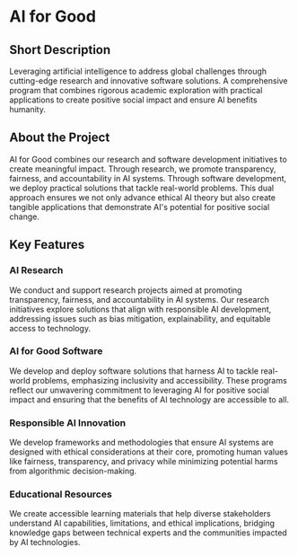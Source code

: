 # AI for Good

## Short Description
Leveraging artificial intelligence to address global challenges through cutting-edge research and innovative software solutions. A comprehensive program that combines rigorous academic exploration with practical applications to create positive social impact and ensure AI benefits humanity.

## About the Project
AI for Good combines our research and software development initiatives to create meaningful impact. Through research, we promote transparency, fairness, and accountability in AI systems. Through software development, we deploy practical solutions that tackle real-world problems. This dual approach ensures we not only advance ethical AI theory but also create tangible applications that demonstrate AI's potential for positive social change.

## Key Features

### AI Research
We conduct and support research projects aimed at promoting transparency, fairness, and accountability in AI systems. Our research initiatives explore solutions that align with responsible AI development, addressing issues such as bias mitigation, explainability, and equitable access to technology.

### AI for Good Software
We develop and deploy software solutions that harness AI to tackle real-world problems, emphasizing inclusivity and accessibility. These programs reflect our unwavering commitment to leveraging AI for positive social impact and ensuring that the benefits of AI technology are accessible to all.

### Responsible AI Innovation
We develop frameworks and methodologies that ensure AI systems are designed with ethical considerations at their core, promoting human values like fairness, transparency, and privacy while minimizing potential harms from algorithmic decision-making.

### Educational Resources
We create accessible learning materials that help diverse stakeholders understand AI capabilities, limitations, and ethical implications, bridging knowledge gaps between technical experts and the communities impacted by AI technologies.
